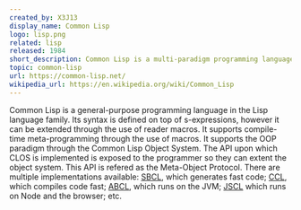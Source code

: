 ```yaml
---
created_by: X3J13
display_name: Common Lisp
logo: lisp.png
related: lisp
released: 1984
short_description: Common Lisp is a multi-paradigm programming language in the Lisp language family.
topic: common-lisp
url: https://common-lisp.net/
wikipedia_url: https://en.wikipedia.org/wiki/Common_Lisp
---
```

Common Lisp is a general-purpose programming language in the Lisp
language family. Its syntax is defined on top of
s-expressions, however it can be extended through the use of reader
macros. It supports compile-time meta-programming through the
use of macros. It supports the OOP paradigm through the Common Lisp
Object System. The API upon which CLOS is implemented is exposed to
the programmer so they can extent the object system. This API is
refered as the Meta-Object Protocol. There are multiple implementations
available: [SBCL], which generates fast code; [CCL], which compiles code
fast; [ABCL], which runs on the JVM; [JSCL] which runs on Node and the
browser; etc.

[SBCL]: https://github.com/sbcl/sbcl
[CCL]: https://github.com/Clozure/ccl/
[ABCL]: https://github.com/armedbear/abcl/
[JSCL]: https://github.com/jscl-project/jscl/
